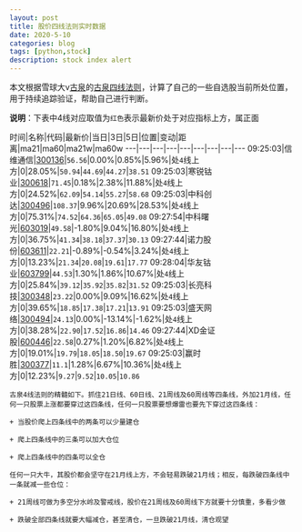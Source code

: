 ```yaml
---
layout: post
title: 股价四线法则实时数据
date: 2020-5-10
categories: blog
tags: [python,stock]
description: stock index alert
---
```



本文根据雪球大v[古泉](https://xueqiu.com/u/7148646888)的[古泉四线法则](https://xueqiu.com/7148646888/130498192)，计算了自己的一些自选股当前所处位置，用于持续追踪验证，帮助自己进行判断。

**说明**：下表中4线对应取值为`红色`表示最新价处于对应指标上方，属正面

时间|名称|代码|最新价|当日|3日|5日|位置|变动|距离|ma21|ma60|ma21w|ma60w
---|---|---|---|---|---|---|---|---
09:25:03|信维通信|[300136](https://xueqiu.com/S/SZ300136)|`56.56`|0.00%|0.85%|5.96%|处`4`线上方|0|28.05%|`50.94`|`44.69`|`44.27`|`38.51`
09:25:03|寒锐钴业|[300618](https://xueqiu.com/S/SZ300618)|`71.45`|0.18%|2.38%|11.88%|处`4`线上方|0|24.52%|`62.09`|`54.14`|`55.27`|`58.68`
09:25:03|中科创达|[300496](https://xueqiu.com/S/SZ300496)|`108.37`|9.96%|20.69%|28.53%|处`4`线上方|0|75.31%|`74.52`|`64.36`|`65.05`|`49.08`
09:27:54|中科曙光|[603019](https://xueqiu.com/S/SH603019)|`49.58`|-1.80%|9.04%|16.80%|处`4`线上方|0|36.75%|`41.34`|`38.18`|`37.37`|`30.13`
09:27:44|诺力股份|[603611](https://xueqiu.com/S/SH603611)|`22.21`|-0.89%|-0.54%|3.24%|处`4`线上方|0|13.23%|`21.34`|`20.08`|`19.61`|`17.77`
09:28:04|华友钴业|[603799](https://xueqiu.com/S/SH603799)|`44.53`|1.30%|1.86%|10.67%|处`4`线上方|0|25.84%|`39.12`|`35.92`|`35.82`|`31.52`
09:25:03|长亮科技|[300348](https://xueqiu.com/S/SZ300348)|`23.22`|0.00%|9.09%|16.62%|处`4`线上方|0|39.65%|`18.85`|`17.38`|`17.21`|`13.91`
09:25:03|盛天网络|[300494](https://xueqiu.com/S/SZ300494)|`24.13`|0.00%|-13.14%|-1.62%|处`4`线上方|0|38.28%|`22.90`|`17.52`|`16.86`|`14.46`
09:27:44|XD金证股|[600446](https://xueqiu.com/S/SH600446)|`22.58`|0.27%|1.20%|6.82%|处`4`线上方|0|19.01%|`19.79`|`18.05`|`18.50`|`19.67`
09:25:03|赢时胜|[300377](https://xueqiu.com/S/SZ300377)|`11.1`|1.28%|6.67%|10.36%|处`4`线上方|0|12.23%|`9.27`|`9.52`|`10.05`|`10.86`

```
古泉4线法则的精髓如下。抓住21日线、60日线、21周线及60周线等四条线，外加21月线，任何一只股票上涨都要穿过这四条线，任何一只股票要想爆雷也要先下穿过这四条线：

+ 当股价爬上四条线中的两条可以少量建仓

+ 爬上四条线中的三条可以加大仓位

+ 爬上四条线中的四条可以全仓

任何一只大牛，其股价都会坚守在21月线上方，不会轻易跌破21月线；相反，每跌破四条线中一条就减一些仓位：

+ 21周线可做为多空分水岭及警戒线，股价在21周线及60周线下方就要十分慎重，多看少做

+ 跌破全部四条线就要大幅减仓，甚至清仓，一旦跌破21月线，清仓观望
```